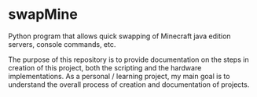# swapMine
Python program that allows quick swapping of Minecraft java edition servers, console commands, etc.





The purpose of this repository is to provide documentation on the steps in creation of this project, both the scripting and the hardware implementations. As a personal / learning project, my main goal is to 
understand the overall process of creation and documentation of projects.
